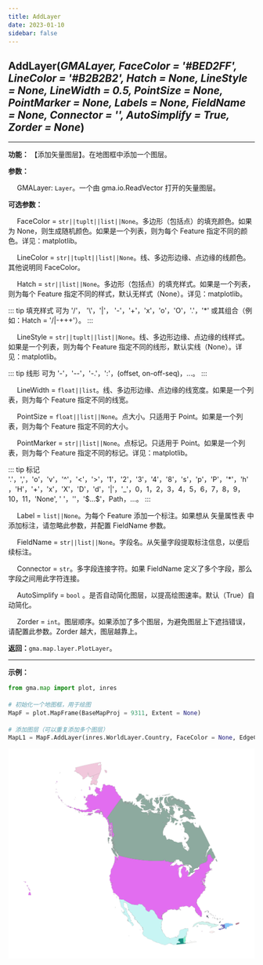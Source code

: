```yaml
---
title: AddLayer
date: 2023-01-10
sidebar: false
---
```


## **AddLayer**(*GMALayer, FaceColor = '#BED2FF', LineColor = '#B2B2B2', Hatch = None, LineStyle = None, LineWidth = 0.5, PointSize = None, PointMarker = None, Labels = None, FieldName = None, Connector = '', AutoSimplify = True, Zorder = None*)

---

**功能：** 【添加矢量图层】。在地图框中添加一个图层。

**参数：**

&emsp; GMALayer: `Layer`。一个由 gma.io.ReadVector 打开的矢量图层。

**可选参数：**

&emsp; FaceColor = `str||tuplt||list||None`。多边形（包括点）的填充颜色。如果为 None，则生成随机颜色。如果是一个列表，则为每个 Feature 指定不同的颜色。详见：matplotlib。

&emsp; LineColor = `str||tuplt||list||None`。线、多边形边缘、点边缘的线颜色。其他说明同 FaceColor。

&emsp; Hatch = `str||list||None`。多边形（包括点）的填充样式。如果是一个列表，则为每个 Feature 指定不同的样式，默认无样式（None）。详见：matplotlib。

::: tip 填充样式
可为 '/'， '\\'，'|'， '-'，'+'，'x'，'o'，'O'，'.'，'*' 或其组合（例如：Hatch = '/|-+++'）。
:::

&emsp; LineStyle = `str||tuplt||list||None`。线、多边形边缘、点边缘的线样式。如果是一个列表，则为每个 Feature 指定不同的线形，默认实线（None）。详见：matplotlib。

::: tip 线形
可为 '-'，'--'，'-.'，':'，(offset, on-off-seq)，...。
:::

&emsp; LineWidth = `float||list`。线、多边形边缘、点边缘的线宽度。如果是一个列表，则为每个 Feature 指定不同的线宽。

&emsp; PointSize = `float||list||None`。点大小。只适用于 Point。如果是一个列表，则为每个 Feature 指定不同的大小。

&emsp; PointMarker = `str||list||None`。点标记。只适用于 Point。如果是一个列表，则为每个 Feature 指定不同的标记。详见：matplotlib。

::: tip 标记
'.'，','，'o'，'v'，'^'，'<'，'>'，'1'，'2'，'3'，'4'，'8'，'s'，'p'，'P'，'*'，'h'，'H'，'+'，'x'，'X'，'D'，'d'，'|'，'_'，0，1，2，3，4，5，6，7，8，9，10，11，'None',  ' '，''，'\$...\$'，Path，...。
:::

&emsp; Label = `list||None`。为每个 Feature 添加一个标注。如果想从 矢量属性表 中添加标注，请忽略此参数，并配置 FieldName 参数。

&emsp; FieldName = `str||list||None`。字段名。从矢量字段提取标注信息，以便后续标注。

&emsp; Connector = `str`。多字段连接字符。如果 FieldName 定义了多个字段，那么字段之间用此字符连接。

&emsp; AutoSimplify = `bool`<Badge text="2.0.2 +"/> 。是否自动简化图层，以提高绘图速率。默认（True）自动简化。

&emsp; Zorder = `int`。图层顺序。如果添加了多个图层，为避免图层上下遮挡错误，请配置此参数。Zorder 越大，图层越靠上。

**返回：**`gma.map.layer.PlotLayer`。

---

**示例：**
```python
from gma.map import plot, inres

# 初始化一个地图框，用于绘图
MapF = plot.MapFrame(BaseMapProj = 9311, Extent = None)

# 添加图层（可以重复添加多个图层）
MapL1 = MapF.AddLayer(inres.WorldLayer.Country, FaceColor = None, EdgeColor = 'gray', LineWidth = 0.1)
```
![](/map/AddLayer.png)


